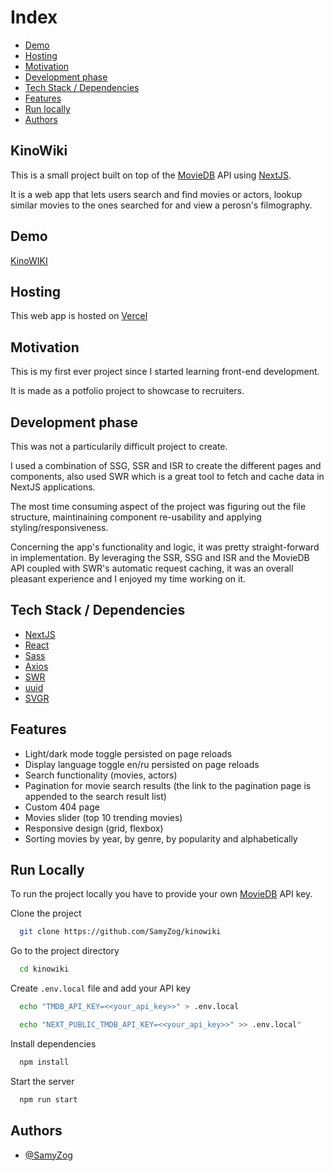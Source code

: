 # Index

- [Demo](#demo)
- [Hosting](#host)
- [Motivation](#motivation)
- [Development phase](#dev-phase)
- [Tech Stack / Dependencies](#deps)
- [Features](#features)
- [Run locally](#run)
- [Authors](#authors)

<h2>KinoWiki</h2>

This is a small project built on top of the [MovieDB](https://www.themoviedb.org/documentation/api) API using [NextJS](https://nextjs.org/).

It is a web app that lets users search and find movies or actors, lookup similar movies to the ones searched for and view a perosn's filmography.

<h2 id="demo">Demo</h2>

[KinoWIKI](https://kinowiki.vercel.app/)

<h2 id="host">Hosting</h2>

This web app is hosted on [Vercel](https://vercel.com/)
  
<h2 id="motivation">Motivation</h2>

This is my first ever project since I started learning front-end development.

It is made as a potfolio project to showcase to recruiters. 


<h2 id="dev-phase">Development phase</h2>

This was not a particularily difficult project to create.

I used a combination of SSG, SSR and ISR to create the different pages and components, also used SWR which is a great tool to fetch and cache data in NextJS applications.

The most time consuming aspect of the project was figuring out the file structure, maintinaining component re-usability and applying styling/responsiveness.

Concerning the app's functionality and logic, it was pretty straight-forward in implementation. By leveraging the SSR, SSG and ISR and the MovieDB API coupled with SWR's automatic request caching, it was an overall pleasant experience and I enjoyed my time working on it. 

<h2 id="deps">Tech Stack / Dependencies</h2>

- [NextJS](https://nextjs.org/)
- [React](https://reactjs.org/)
- [Sass](https://sass-lang.com/)
- [Axios](https://github.com/axios/axios)
- [SWR](https://swr.vercel.app/)
- [uuid](https://www.npmjs.com/package/uuid)
- [SVGR](https://react-svgr.com/)

  
<h2 id="features">Features</h2>

- Light/dark mode toggle persisted on page reloads
- Display language toggle en/ru persisted on page reloads
- Search functionality (movies, actors)
- Pagination for movie search results (the link to the pagination page is appended to the search result list)
- Custom 404 page
- Movies slider (top 10 trending movies)
- Responsive design (grid, flexbox)
- Sorting movies by year, by genre, by popularity and alphabetically   

  
<h2 id="run">Run Locally</h2>

To run the project locally you have to provide your own [MovieDB](https://www.themoviedb.org/documentation/api) API key.

Clone the project

```bash
  git clone https://github.com/SamyZog/kinowiki
```

Go to the project directory

```bash
  cd kinowiki
```

Create <code>.env.local</code> file and add your API key

```bash
  echo "TMDB_API_KEY=<<your_api_key>>" > .env.local
```

```bash
  echo "NEXT_PUBLIC_TMDB_API_KEY=<<your_api_key>>" >> .env.local"
```

Install dependencies

```bash
  npm install
```

Start the server

```bash
  npm run start
```

  
<h2 id="authors">Authors</h2>

- [@SamyZog](https://www.github.com/SamyZog)

  
